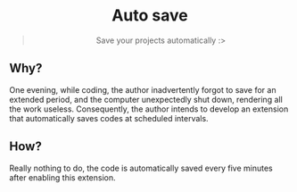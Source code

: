 <div align="center">

# Auto save
>Save your projects automatically :>

</div>

## Why?

One evening, while coding, the author inadvertently forgot to save for an extended period, and the computer unexpectedly shut down, rendering all the work useless. Consequently, the author intends to develop an extension that automatically saves codes at scheduled intervals.

## How?

Really nothing to do, the code is automatically saved every five minutes after enabling this extension.